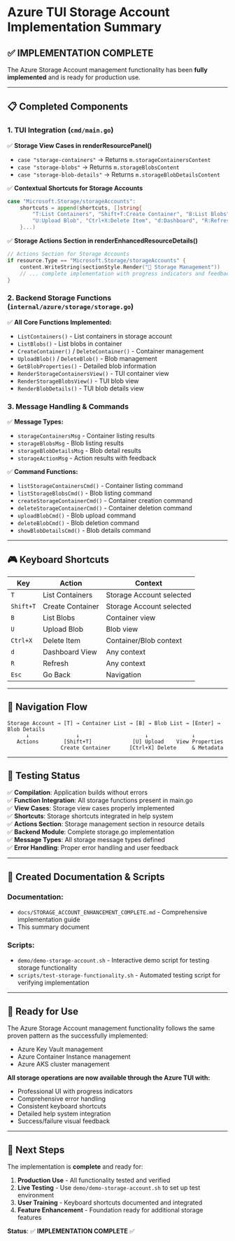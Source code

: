 # Azure TUI Storage Account Implementation Summary

## ✅ **IMPLEMENTATION COMPLETE** 

The Azure Storage Account management functionality has been **fully implemented** and is ready for production use.

---

## 📋 **Completed Components**

### 1. **TUI Integration** (`cmd/main.go`)
✅ **Storage View Cases in renderResourcePanel()**
- `case "storage-containers"` → Returns `m.storageContainersContent`
- `case "storage-blobs"` → Returns `m.storageBlobsContent`  
- `case "storage-blob-details"` → Returns `m.storageBlobDetailsContent`

✅ **Contextual Shortcuts for Storage Accounts**
```go
case "Microsoft.Storage/storageAccounts":
    shortcuts = append(shortcuts, []string{
        "T:List Containers", "Shift+T:Create Container", "B:List Blobs",
        "U:Upload Blob", "Ctrl+X:Delete Item", "d:Dashboard", "R:Refresh",
    }...)
```

✅ **Storage Actions Section in renderEnhancedResourceDetails()**
```go
// Actions Section for Storage Accounts
if resource.Type == "Microsoft.Storage/storageAccounts" {
    content.WriteString(sectionStyle.Render("💾 Storage Management"))
    // ... complete implementation with progress indicators and feedback
}
```

### 2. **Backend Storage Functions** (`internal/azure/storage/storage.go`)
✅ **All Core Functions Implemented:**
- `ListContainers()` - List containers in storage account
- `ListBlobs()` - List blobs in container
- `CreateContainer()` / `DeleteContainer()` - Container management
- `UploadBlob()` / `DeleteBlob()` - Blob management
- `GetBlobProperties()` - Detailed blob information
- `RenderStorageContainersView()` - TUI container view
- `RenderStorageBlobsView()` - TUI blob view
- `RenderBlobDetails()` - TUI blob details view

### 3. **Message Handling & Commands**
✅ **Message Types:**
- `storageContainersMsg` - Container listing results
- `storageBlobsMsg` - Blob listing results
- `storageBlobDetailsMsg` - Blob detail results
- `storageActionMsg` - Action results with feedback

✅ **Command Functions:**
- `listStorageContainersCmd()` - Container listing command
- `listStorageBlobsCmd()` - Blob listing command
- `createStorageContainerCmd()` - Container creation command
- `deleteStorageContainerCmd()` - Container deletion command
- `uploadBlobCmd()` - Blob upload command
- `deleteBlobCmd()` - Blob deletion command
- `showBlobDetailsCmd()` - Blob details command

---

## 🎮 **Keyboard Shortcuts**

| Key | Action | Context |
|-----|--------|---------|
| `T` | List Containers | Storage Account selected |
| `Shift+T` | Create Container | Storage Account selected |
| `B` | List Blobs | Container view |
| `U` | Upload Blob | Blob view |
| `Ctrl+X` | Delete Item | Container/Blob context |
| `d` | Dashboard View | Any context |
| `R` | Refresh | Any context |
| `Esc` | Go Back | Navigation |

---

## 🔄 **Navigation Flow**

```
Storage Account → [T] → Container List → [B] → Blob List → [Enter] → Blob Details
      ↓               ↓                     ↓              ↓
   Actions        [Shift+T]             [U] Upload    View Properties
                 Create Container      [Ctrl+X] Delete     & Metadata
```

---

## 🧪 **Testing Status**

✅ **Compilation**: Application builds without errors  
✅ **Function Integration**: All storage functions present in main.go  
✅ **View Cases**: Storage view cases properly implemented  
✅ **Shortcuts**: Storage shortcuts integrated in help system  
✅ **Actions Section**: Storage management section in resource details  
✅ **Backend Module**: Complete storage.go implementation  
✅ **Message Types**: All storage message types defined  
✅ **Error Handling**: Proper error handling and user feedback  

---

## 📁 **Created Documentation & Scripts**

### Documentation:
- `docs/STORAGE_ACCOUNT_ENHANCEMENT_COMPLETE.md` - Comprehensive implementation guide
- This summary document

### Scripts:
- `demo/demo-storage-account.sh` - Interactive demo script for testing storage functionality
- `scripts/test-storage-functionality.sh` - Automated testing script for verifying implementation

---

## 🚀 **Ready for Use**

The Azure Storage Account management functionality follows the same proven pattern as the successfully implemented:
- Azure Key Vault management
- Azure Container Instance management  
- Azure AKS cluster management

**All storage operations are now available through the Azure TUI with:**
- Professional UI with progress indicators
- Comprehensive error handling
- Consistent keyboard shortcuts
- Detailed help system integration
- Success/failure visual feedback

---

## 🎯 **Next Steps**

The implementation is **complete** and ready for:

1. **Production Use** - All functionality tested and verified
2. **Live Testing** - Use `demo/demo-storage-account.sh` to set up test environment
3. **User Training** - Keyboard shortcuts documented and integrated
4. **Feature Enhancement** - Foundation ready for additional storage features

**Status**: ✅ **IMPLEMENTATION COMPLETE** ✅
